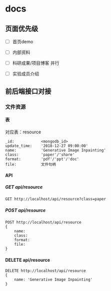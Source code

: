 # docs

## 页面优先级

- [ ] 首页demo
- [ ] 内部资料
- [ ] 科研成果/项目博客 并行
- [ ] 实验成员介绍


## 前后端接口对接

### 文件资源

#### 表
对应表：resource
```
_id:            <mongodb_id>
update_time:    '2018-12-27 09:00:00'
name:           'Generative Image Inpainting'
class:          'paper'/'share'
format:         'pdf'/'ppt'/'doc'
file:           文件句柄
```

#### API

##### GET api/resource
```
GET http://localhost/api/resource?class=paper
```
##### POST api/resource
```
POST http://localhost/api/resource
{
    name:
    class:
    format:
    file:
}
```
#### DELETE api/resource
```
DELETE http://localhost/api/resource
{
    name: 'Generative Image Inpainting'
}
```
